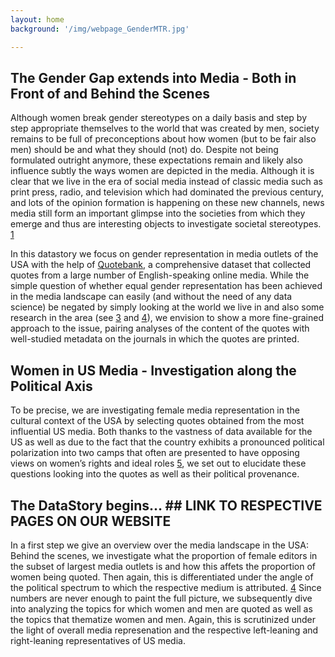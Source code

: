 ```yaml
---
layout: home
background: '/img/webpage_GenderMTR.jpg'

---
```


## The Gender Gap extends into Media - Both in Front of and Behind the Scenes

Although women break gender stereotypes on a daily basis and step by step appropriate themselves to the world that was created by men, society remains to be full of preconceptions about how women (but to be fair also men) should be and what they should (not) do. Despite not being formulated outright anymore, these expectations remain and likely also influence subtly the ways women are depicted in the media. Although it is clear that we live in the era of social media instead of classic media such as print press, radio, and television which had dominated the previous century, and lots of the opinion formation is happening on these new channels, news media still form an important glimpse into the societies from which they emerge and thus are interesting objects to investigate societal stereotypes. [1](https://www1.udel.edu/comm245/readings/GenderedMedia.pdf)

In this datastory we focus on gender representation in media outlets of the USA with the help of [Quotebank](https://quotebank.dlab.tools/), a comprehensive dataset that collected quotes from a large number of English-speaking online media. While the simple question of whether equal gender representation has been achieved in the media landscape can easily (and without the need of any data science) be negated by simply looking at the world we live in and also some research in the area (see [3](]https://womensmediacenter.com/reports/the-status-of-women-in-u-s-media-2019) and [4](https://reutersinstitute.politics.ox.ac.uk/women-and-leadership-news-media-2020-evidence-ten-markets)), we envision to show a more fine-grained approach to the issue, pairing analyses of the content of the quotes with well-studied metadata on the journals in which the quotes are printed.

## Women in US Media - Investigation along the Political Axis

To be precise, we are investigating female media representation in the cultural context of the USA by selecting quotes obtained from the most influential US media. Both thanks to the vastness of data available for the US as well as due to the fact that the country exhibits a pronounced political polarization into two camps that often are presented to have opposing views on women’s rights and ideal roles [5](https://www.vox.com/mischiefs-of-faction/2016/7/18/12203690/democrats-republicans-gender-discrimination), we set out to elucidate these questions looking into the quotes as well as their political provenance.


## The DataStory begins… ## LINK TO RESPECTIVE PAGES ON OUR WEBSITE

In a first step we give an overview over the media landscape in the USA: Behind the scenes, we investigate what the proportion of female editors in the subset of largest media outlets is and how this affets the proportion of women being quoted. Then again, this is differentiated under the angle of the political spectrum to which the respective medium is attributed. [4](https://mediabiasfactcheck.com/)
Since numbers are never enough to paint the full picture, we subsequently dive into analyzing the topics for which women and men are quoted as well as the topics that thematize women and men. Again, this is scrutinized under the light of overall media represenation and the respective left-leaning and right-leaning representatives of US media.
